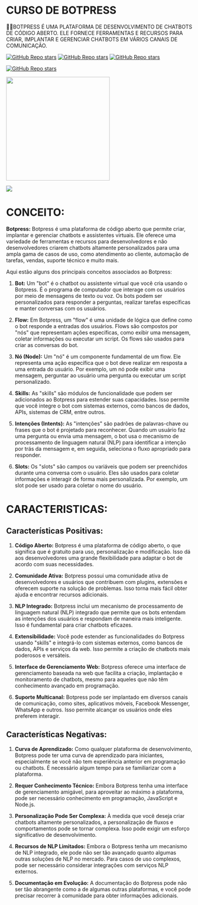 # CURSO DE BOTPRESS
👨‍⚖️BOTPRESS É UMA PLATAFORMA DE DESENVOLVIMENTO DE CHATBOTS DE CÓDIGO ABERTO. ELE FORNECE FERRAMENTAS E RECURSOS PARA CRIAR, IMPLANTAR E GERENCIAR CHATBOTS EM VÁRIOS CANAIS DE COMUNICAÇÃO.

[![GitHub Repo stars](https://img.shields.io/badge/VILHALVA-GITHUB-03A9F4?logo=github)](https://github.com/VILHALVA)
[![GitHub Repo stars](https://img.shields.io/badge/VEJA%20OS-VIDEOS-03A9F4?logo=youtube)](https://www.youtube.com/@vilhalva100/search?query=botpress)
[![GitHub Repo stars](https://img.shields.io/badge/VEJA-DOCUMENTAÇÃO-03A9F4?logo=google)](https://botpress.com/docs/)

[![GitHub Repo stars](https://img.shields.io/badge/-PLAYLIST%20DO%20YOUTUBE-blueviolet)](https://youtube.com/playlist?list=PLlJHGGklthGmK_GTzQn434EttMd3W3C6b&si=6fSO4qjh4D0FKAhk)

<img src="https://seekvectorlogo.net/wp-content/uploads/2023/05/botpress-vector-logo.png" width="280"> <br>

![](https://i.imgur.com/waxVImv.png)

# CONCEITO:
**Botpress:**
Botpress é uma plataforma de código aberto que permite criar, implantar e gerenciar chatbots e assistentes virtuais. Ele oferece uma variedade de ferramentas e recursos para desenvolvedores e não desenvolvedores criarem chatbots altamente personalizados para uma ampla gama de casos de uso, como atendimento ao cliente, automação de tarefas, vendas, suporte técnico e muito mais.

Aqui estão alguns dos principais conceitos associados ao Botpress:

1. **Bot:** Um "bot" é o chatbot ou assistente virtual que você cria usando o Botpress. É o programa de computador que interage com os usuários por meio de mensagens de texto ou voz. Os bots podem ser personalizados para responder a perguntas, realizar tarefas específicas e manter conversas com os usuários.

2. **Flow:** Em Botpress, um "flow" é uma unidade de lógica que define como o bot responde a entradas dos usuários. Flows são compostos por "nós" que representam ações específicas, como exibir uma mensagem, coletar informações ou executar um script. Os flows são usados para criar as conversas do bot.

3. **Nó (Node):** Um "nó" é um componente fundamental de um flow. Ele representa uma ação específica que o bot deve realizar em resposta a uma entrada do usuário. Por exemplo, um nó pode exibir uma mensagem, perguntar ao usuário uma pergunta ou executar um script personalizado.

4. **Skills:** As "skills" são módulos de funcionalidade que podem ser adicionados ao Botpress para estender suas capacidades. Isso permite que você integre o bot com sistemas externos, como bancos de dados, APIs, sistemas de CRM, entre outros.

5. **Intenções (Intents):** As "intenções" são padrões de palavras-chave ou frases que o bot é projetado para reconhecer. Quando um usuário faz uma pergunta ou envia uma mensagem, o bot usa o mecanismo de processamento de linguagem natural (NLP) para identificar a intenção por trás da mensagem e, em seguida, seleciona o fluxo apropriado para responder.

6. **Slots:** Os "slots" são campos ou variáveis que podem ser preenchidos durante uma conversa com o usuário. Eles são usados para coletar informações e interagir de forma mais personalizada. Por exemplo, um slot pode ser usado para coletar o nome do usuário.

# CARACTERISTICAS:
## Características Positivas:
1. **Código Aberto:** Botpress é uma plataforma de código aberto, o que significa que é gratuito para uso, personalização e modificação. Isso dá aos desenvolvedores uma grande flexibilidade para adaptar o bot de acordo com suas necessidades.

2. **Comunidade Ativa:** Botpress possui uma comunidade ativa de desenvolvedores e usuários que contribuem com plugins, extensões e oferecem suporte na solução de problemas. Isso torna mais fácil obter ajuda e encontrar recursos adicionais.

3. **NLP Integrado:** Botpress inclui um mecanismo de processamento de linguagem natural (NLP) integrado que permite que os bots entendam as intenções dos usuários e respondam de maneira mais inteligente. Isso é fundamental para criar chatbots eficazes.

4. **Extensibilidade:** Você pode estender as funcionalidades do Botpress usando "skills" e integrá-lo com sistemas externos, como bancos de dados, APIs e serviços da web. Isso permite a criação de chatbots mais poderosos e versáteis.

5. **Interface de Gerenciamento Web:** Botpress oferece uma interface de gerenciamento baseada na web que facilita a criação, implantação e monitoramento de chatbots, mesmo para aqueles que não têm conhecimento avançado em programação.

6. **Suporte Multicanal:** Botpress pode ser implantado em diversos canais de comunicação, como sites, aplicativos móveis, Facebook Messenger, WhatsApp e outros. Isso permite alcançar os usuários onde eles preferem interagir.

## Características Negativas:
1. **Curva de Aprendizado:** Como qualquer plataforma de desenvolvimento, Botpress pode ter uma curva de aprendizado para iniciantes, especialmente se você não tem experiência anterior em programação ou chatbots. É necessário algum tempo para se familiarizar com a plataforma.

2. **Requer Conhecimento Técnico:** Embora Botpress tenha uma interface de gerenciamento amigável, para aproveitar ao máximo a plataforma, pode ser necessário conhecimento em programação, JavaScript e Node.js.

3. **Personalização Pode Ser Complexa:** À medida que você deseja criar chatbots altamente personalizados, a personalização de fluxos e comportamentos pode se tornar complexa. Isso pode exigir um esforço significativo de desenvolvimento.

4. **Recursos de NLP Limitados:** Embora o Botpress tenha um mecanismo de NLP integrado, ele pode não ser tão avançado quanto algumas outras soluções de NLP no mercado. Para casos de uso complexos, pode ser necessário considerar integrações com serviços NLP externos.

5. **Documentação em Evolução:** A documentação do Botpress pode não ser tão abrangente como a de algumas outras plataformas, e você pode precisar recorrer à comunidade para obter informações adicionais.

